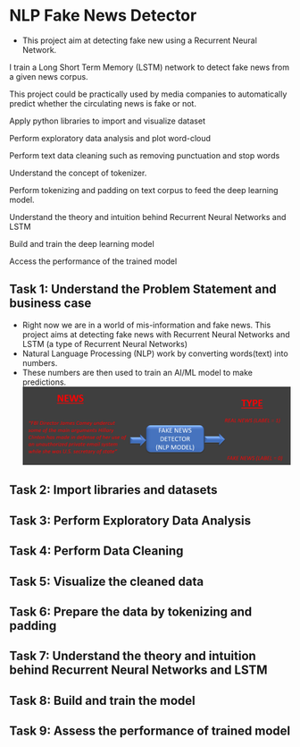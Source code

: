 # NLP Fake News Detector

* This project aim at detecting fake new using a Recurrent Neural Network. 

I train a Long Short Term Memory (LSTM) network to detect fake news from a given news corpus. 

This project could be practically used by media companies to automatically predict whether the circulating news is fake or not. 


Apply python libraries to import and visualize dataset

Perform exploratory data analysis and plot word-cloud

Perform text data cleaning such as removing punctuation and stop words

Understand the concept of tokenizer.

Perform tokenizing and padding on text corpus to feed the deep learning model.

Understand the theory and intuition behind Recurrent Neural Networks and LSTM

Build and train the deep learning model

Access the performance of the trained model


## Task 1: Understand the Problem Statement and business case

* Right now we are in a world of mis-information and fake news. This project aims at detecting fake news with Recurrent Neural Networks and LSTM (a type of Recurrent Neural Networks)
* Natural Language Processing (NLP) work by converting words(text) into numbers. 
* These numbers are then used to train an AI/ML model to make predictions. 
![](https://github.com/tsheng0315/Projects-on-CV/blob/main/Fake%20News%20Detection%20with%20Machine%20Learning/graphs/task%201%20intro.png)

 
## Task 2: Import libraries and datasets

## Task 3: Perform Exploratory Data Analysis

## Task 4: Perform Data Cleaning

## Task 5: Visualize the cleaned data

## Task 6: Prepare the data by tokenizing and padding

## Task 7: Understand the theory and intuition behind Recurrent Neural Networks and LSTM

## Task 8: Build and train the model

## Task 9: Assess the performance of trained model

